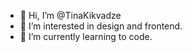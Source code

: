 - 👋 Hi, I’m @TinaKikvadze
- 👀 I’m interested in design and frontend.
- 🌱 I’m currently learning to code.
